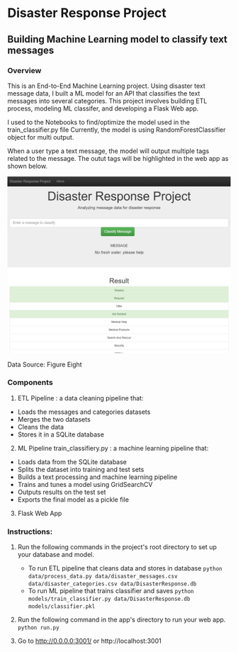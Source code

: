 # Disaster Response Project

## Building Machine Learning model to classify text messages


### Overview

This is an End-to-End Machine Learning project. Using disaster text message data, I built a ML model for an API that classifies the text messages into several categories. This project involves building ETL process, modeling ML classifer, and developing a Flask Web app.

I used to the Notebooks to find/optimize the model used in the train_classifier.py file 
Currently, the model is using RandomForestClassifier object for multi output.

When a user type a text message, the model will output multiple tags related to the message. The outut tags will be highlighted in the web app as shown below.

![Screenshot](demo.png)

Data Source: Figure Eight

### Components

1. ETL Pipeline : a data cleaning pipeline that:

 * Loads the messages and categories datasets
 * Merges the two datasets
 * Cleans the data
 * Stores it in a SQLite database

2. ML Pipeline train_classifiery.py : a machine learning pipeline that:

 * Loads data from the SQLite database
 * Splits the dataset into training and test sets
 * Builds a text processing and machine learning pipeline
 * Trains and tunes a model using GridSearchCV
 * Outputs results on the test set
 * Exports the final model as a pickle file

3. Flask Web App


### Instructions:
1. Run the following commands in the project's root directory to set up your database and model.

    - To run ETL pipeline that cleans data and stores in database
        `python data/process_data.py data/disaster_messages.csv data/disaster_categories.csv data/DisasterResponse.db`
    - To run ML pipeline that trains classifier and saves
        `python models/train_classifier.py data/DisasterResponse.db models/classifier.pkl`

2. Run the following command in the app's directory to run your web app.
    `python run.py`

3. Go to http://0.0.0.0:3001/ or http://localhost:3001